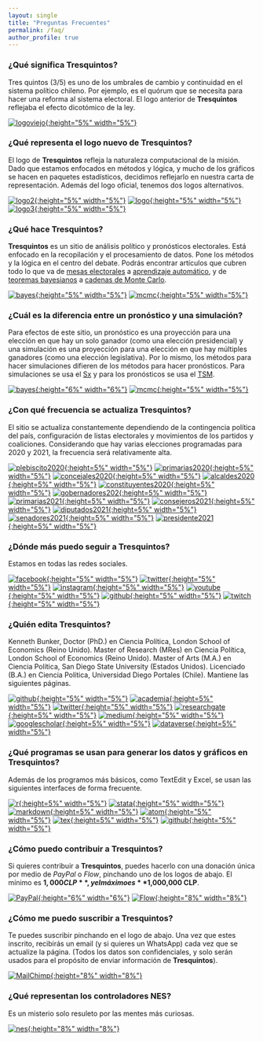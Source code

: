 ```yaml
---
layout: single
title: "Preguntas Frecuentes"
permalink: /faq/
author_profile: true
---
```



### ¿Qué significa Tresquintos?

Tres quintos (3/5) es uno de los umbrales de cambio y continuidad en el sistema político chileno. Por ejemplo, es el quórum que se necesita para hacer una reforma al sistema electoral. El logo anterior de **Tresquintos** reflejaba el efecto dicotómico de la ley.

[![logoviejo](/images/logo_viejo.png){:height="5%" width="5%"}](https://tresquintos.cl/images/logo_viejo.png)

### ¿Qué representa el logo nuevo de Tresquintos?

El logo de **Tresquintos** refleja la naturaleza computacional de la misión. Dado que estamos enfocados en métodos y lógica, y mucho de los gráficos se hacen en paquetes estadísticos, decidimos reflejarlo en nuestra carta de representación. Además del logo oficial, tenemos dos logos alternativos.

[![logo2](/images/logo_short.png){:height="5%" width="5%"}](https://tresquintos.cl/images/logo_short.png) [![logo](/images/logo.png){:height="5%" width="5%"}](https://tresquintos.cl/images/logo.png) [![logo3](/images/logo_short2.png){:height="5%" width="5%"}](https://tresquintos.cl/images/logo_short2.png)


### ¿Qué hace Tresquintos?

**Tresquintos** es un sitio de análisis político y pronósticos electorales. Está enfocado en la recopilación y el procesamiento de datos. Pone los métodos y la lógica en el centro del debate. Podrás encontrar artículos que cubren todo lo que va de [mesas electorales](https://twitter.com/kennethbunker/status/1233376890850861063) a [aprendizaje automático](https://en.wikipedia.org/wiki/Machine_learning), y de [teoremas bayesianos](https://en.wikipedia.org/wiki/Bayes%27_theorem) a [cadenas de Monte Carlo](https://en.wikipedia.org/wiki/Markov_chain_Monte_Carlo).

[![bayes](/images/bayes.png){:height="5%" width="5%"}](https://en.wikipedia.org/wiki/Bayes%27_theorem) [![mcmc](/images/mcmc.png){:height="5%" width="5%"}](https://en.wikipedia.org/wiki/Markov_chain_Monte_Carlo)


### ¿Cuál es la diferencia entre un pronóstico y una simulación?

Para efectos de este sitio, un pronóstico es una proyección para una elección en que hay un solo ganador (como una elección presidencial) y una simulación es una proyección para una elección en que hay múltiples ganadores (como una elección legislativa). Por lo mismo, los métodos para hacer simulaciones difieren de los métodos para hacer pronósticos. Para simulaciones se usa el [Sx](https://tresquintos.cl/sx/) y para los pronósticos se usa el [TSM](https://tresquintos.cl/tsm/).

[![bayes](/images/dice.png){:height="6%" width="6%"}](https://tresquintos.cl/sx/) [![mcmc](/images/dice2.png){:height="5%" width="5%"}](https://tresquintos.cl/tsm/)


### ¿Con qué frecuencia se actualiza Tresquintos?

El sitio se actualiza constantemente  dependiendo de la contingencia política del país, configuración de listas electorales y movimientos de los partidos y coaliciones. Considerando que hay varias elecciones programadas para 2020 y 2021, la frecuencia será relativamente alta.

[![plebiscito2020](/images/election1.png){:height=5%" width="5%"}](https://es.wikipedia.org/wiki/Plebiscito_nacional_de_Chile_de_2020) [![primarias2020](/images/election2.png){:height=5%" width="5%"}](https://www.servel.cl/primarias-2020/) [![concejales2020](/images/election3.png){:height=5%" width="5%"}](https://es.wikipedia.org/wiki/Elecciones_municipales_de_Chile_de_2020) [![alcaldes2020](/images/election4.png){:height=5%" width="5%"}](https://es.wikipedia.org/wiki/Elecciones_municipales_de_Chile_de_2020) [![constituyentes2020](/images/election5.png){:height=5%" width="5%"}](https://es.wikipedia.org/wiki/Elecciones_de_convencionales_constituyentes_de_Chile_de_2020) [![gobernadores202](/images/election6.png){:height=5%" width="5%"}](https://es.wikipedia.org/wiki/Elecciones_de_gobernadores_regionales_de_Chile_de_2020) [![primarias2021](/images/election7.png){:height=5%" width="5%"}](https://es.wikipedia.org/wiki/Elecciones_municipales_de_Chile_de_2020) [![consejeros2021](/images/election8.png){:height=5%" width="5%"}](https://es.wikipedia.org/wiki/Elecciones_de_consejeros_regionales_de_Chile_de_2021) [![diputados2021](/images/election9.png){:height=5%" width="5%"}](https://es.wikipedia.org/wiki/Elecciones_parlamentarias_de_Chile_de_2021) [![senadores2021](/images/election10.png){:height=5%" width="5%"}](https://es.wikipedia.org/wiki/Elecciones_parlamentarias_de_Chile_de_2021) [![presidente2021](/images/election11.png){:height=5%" width="5%"}](https://es.wikipedia.org/wiki/Elecci%C3%B3n_presidencial_de_Chile_de_2021)


### ¿Dónde más puedo seguir a Tresquintos?

Estamos en todas las redes sociales.

[![facebook](/images/facebook.png){:height="5%" width="5%"}](https://www.facebook.com/3quintos) [![twitter](/images/twitter.png){:height="5%" width="5%"}](https://www.twitter.com/tresquintos) [![instagram](/images/instagram.png){:height="5%" width="5%"}](https://www.instagram.com/tresquintos) [![youtube](/images/youtube.png){:height="5%" width="5%"}](https://www.youtube.com/channel/UCCote-kyiWk17x29X_0nsHw/) [![github](/images/github.png){:height="5%" width="5%"}](https://www.github.com/tresquintos) [![twitch](/images/twitch.png){:height="5%" width="5%"}](https://www.twitch.tv/tresquintos)


### ¿Quién edita Tresquintos?

Kenneth Bunker, Doctor (PhD.) en Ciencia Política, London School of Economics (Reino Unido). Master of Research (MRes) en Ciencia Política, London School of Economics (Reino Unido). Master of Arts (M.A.) en Ciencia Política, San Diego State University (Estados Unidos). Licenciado (B.A.) en Ciencia Política, Universidad Diego Portales (Chile). Mantiene las siguientes páginas.

[![github](/images/github.png){:height="5%" width="5%"}](https://www.github.com/kennethbunker) [![academia](/images/academia.png){:height=5%" width="5%"}](https://lse.academia.edu/KennethBunker) [![twitter](/images/twitter.png){:height="5%" width="5%"}](https://www.twitter.com/kennethbunker) [![researchgate](/images/researchgate.png){:height=5%" width="5%"}](https://www.researchgate.net/profile/Kenneth_Bunker) [![medium](/images/medium.png){:height="5%" width="5%"}](https://medium.com/@kennethbunker) [![googlescholar](/images/scholar.png){:height=5%" width="5%"}](https://scholar.google.cl/citations?user=kFHaW6wAAAAJ&hl) [![dataverse](/images/dataverse.png){:height=5%" width="5%"}](https://dataverse.harvard.edu/dataverse/kennethbunker)


### ¿Qué programas se usan para generar los datos y gráficos en Tresquintos?

Además de los programos más básicos, como TextEdit y Excel, se usan las siguientes interfaces de forma frecuente.

[![r](/images/r.png){:height=5%" width="5%"}](https://www.r-project.org/) [![stata](/images/stata.png){:height="5%" width="5%"}](https://www.stata.constantemente) [![markdown](/images/markdown.png){:height=5%" width="5%"}](https://en.wikipedia.org/wiki/Markdown) [![atom](/images/atom.png){:height="5%" width="5%"}](https://atom.io/) [![tex](/images/tex.png){:height=5%" width="5%"}](https://www.latex-project.org/get/) [![github](/images/githubdesktop.png){:height="5%" width="5%"}](https://desktop.github.com/)


### ¿Cómo puedo contribuir a Tresquintos?

Si quieres contribuir a **Tresquintos**, puedes hacerlo con una donación única por medio de *PayPal* o *Flow*, pinchando uno de los logos de abajo. El mínimo es **$1,000 CLP**, y el máximo es **$1,000,000 CLP**.

[![PayPal](https://www.paypalobjects.com/webstatic/mktg/logo-center/PP_Acceptance_Marks_for_LogoCenter_76x48.png){:height="6%" width="6%"}](https://www.paypal.me/tresquintos/) [![Flow](https://www.flow.cl/img/botones/btn-donar-celeste.png){:height="8%" width="8%"}](https://www.flow.cl/btn.php?token=3vop8lw)


### ¿Cómo me puedo suscribir a Tresquintos?

Te puedes suscribir pinchando en el logo de abajo. Una vez que estes inscrito, recibirás un email (y si quieres un WhatsApp) cada vez que se actualize la página. (Todos los datos son confidenciales, y solo serán usados para el propósito de enviar información de **Tresquintos**).


[![MailChimp](/images/mailchimp.png){:height="8%" width="8%"}](https://tresquintos.us15.list-manage.com/subscribe/post?u=3a6f5773bbbc78ea5a0003f67&amp;id=8c164eff0f)


### ¿Qué representan los controladores NES?

Es un misterio solo resuleto por las mentes más curiosas.

[![nes](/images/nes.png){:height="8%" width="8%"}](https://en.wikipedia.org/wiki/Iliad#Menis)


<!-- NES -->
<script src="/js/topsecret.js"></script>


<!-- Favicon -->
<link rel="apple-touch-icon" sizes="180x180" href="/apple-touch-icon.png">
<link rel="icon" type="image/png" sizes="32x32" href="/favicon-32x32.png">
<link rel="icon" type="image/png" sizes="16x16" href="/favicon-16x16.png">
<link rel="manifest" href="/site.webmanifest">
<link rel="mask-icon" href="/safari-pinned-tab.svg" color="#5bbad5">
<meta name="msapplication-TileColor" content="#b91d47">
<meta name="theme-color" content="#ffffff">
